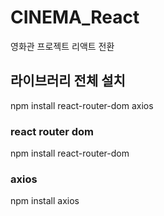 # CINEMA_React
영화관 프로젝트 리액트 전환


## 라이브러리 전체 설치
npm install react-router-dom axios

### react router dom
npm install react-router-dom

### axios
npm install axios

